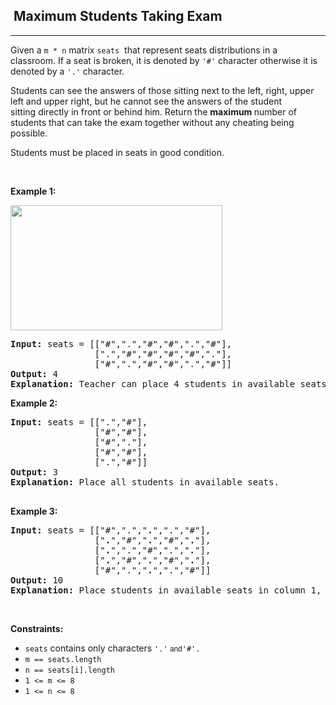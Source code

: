 <h2>  Maximum Students Taking Exam</h2><hr><div><p>Given a <code>m&nbsp;* n</code>&nbsp;matrix <code>seats</code>&nbsp;&nbsp;that represent seats distributions&nbsp;in a classroom.&nbsp;If a seat&nbsp;is&nbsp;broken, it is denoted by <code>'#'</code> character otherwise it is denoted by a <code>'.'</code> character.</p>

<p>Students can see the answers of those sitting next to the left, right, upper left and upper right, but he cannot see the answers of the student sitting&nbsp;directly in front or behind him. Return the <strong>maximum </strong>number of students that can take the exam together&nbsp;without any cheating being possible.</p>

<p>Students must be placed in seats in good condition.</p>

<p>&nbsp;</p>
<p><strong class="example">Example 1:</strong></p>
<img height="200" src="https://assets.leetcode.com/uploads/2020/01/29/image.png" width="339">
<pre><strong>Input:</strong> seats = [["#",".","#","#",".","#"],
&nbsp;               [".","#","#","#","#","."],
&nbsp;               ["#",".","#","#",".","#"]]
<strong>Output:</strong> 4
<strong>Explanation:</strong> Teacher can place 4 students in available seats so they don't cheat on the exam. 
</pre>

<p><strong class="example">Example 2:</strong></p>

<pre><strong>Input:</strong> seats = [[".","#"],
&nbsp;               ["#","#"],
&nbsp;               ["#","."],
&nbsp;               ["#","#"],
&nbsp;               [".","#"]]
<strong>Output:</strong> 3
<strong>Explanation:</strong> Place all students in available seats. 

</pre>

<p><strong class="example">Example 3:</strong></p>

<pre><strong>Input:</strong> seats = [["#",".","<strong>.</strong>",".","#"],
&nbsp;               ["<strong>.</strong>","#","<strong>.</strong>","#","<strong>.</strong>"],
&nbsp;               ["<strong>.</strong>",".","#",".","<strong>.</strong>"],
&nbsp;               ["<strong>.</strong>","#","<strong>.</strong>","#","<strong>.</strong>"],
&nbsp;               ["#",".","<strong>.</strong>",".","#"]]
<strong>Output:</strong> 10
<strong>Explanation:</strong> Place students in available seats in column 1, 3 and 5.
</pre>

<p>&nbsp;</p>
<p><strong>Constraints:</strong></p>

<ul>
	<li><code>seats</code>&nbsp;contains only characters&nbsp;<code>'.'<font face="sans-serif, Arial, Verdana, Trebuchet MS">&nbsp;and</font></code><code>'#'.</code></li>
	<li><code>m ==&nbsp;seats.length</code></li>
	<li><code>n ==&nbsp;seats[i].length</code></li>
	<li><code>1 &lt;= m &lt;= 8</code></li>
	<li><code>1 &lt;= n &lt;= 8</code></li>
</ul>
</div>
